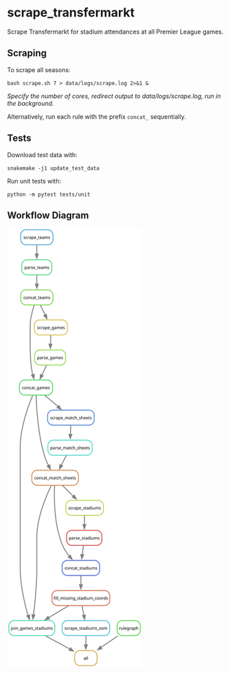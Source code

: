 # scrape_transfermarkt

Scrape Transfermarkt for stadium attendances at all Premier League games.

## Scraping

To scrape all seasons:

```{}
bash scrape.sh 7 > data/logs/scrape.log 2>&1 &
```

*Specify the number of cores, redirect output to data/logs/scrape.log, run in the background.*

Alternatively, run each rule with the prefix `concat_` sequentially.

## Tests

Download test data with:

```{}
snakemake -j1 update_test_data
```

Run unit tests with:

```{}
python -m pytest tests/unit
```

## Workflow Diagram
![](./rulegraph.svg)
